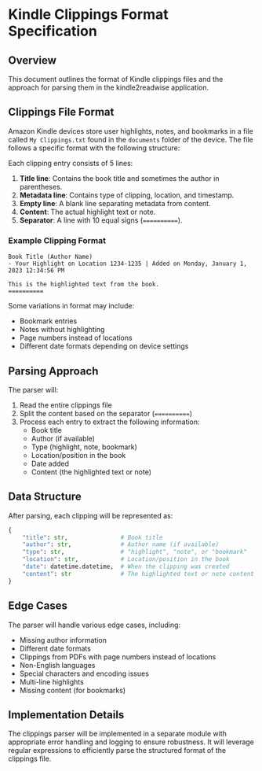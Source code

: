 # Kindle Clippings Format Specification

## Overview

This document outlines the format of Kindle clippings files and the approach for parsing them in the kindle2readwise application.

## Clippings File Format

Amazon Kindle devices store user highlights, notes, and bookmarks in a file called `My Clippings.txt` found in the `documents` folder of the device. The file follows a specific format with the following structure:

Each clipping entry consists of 5 lines:
1. **Title line**: Contains the book title and sometimes the author in parentheses.
2. **Metadata line**: Contains type of clipping, location, and timestamp.
3. **Empty line**: A blank line separating metadata from content.
4. **Content**: The actual highlight text or note.
5. **Separator**: A line with 10 equal signs (`==========`).

### Example Clipping Format

```
Book Title (Author Name)
- Your Highlight on Location 1234-1235 | Added on Monday, January 1, 2023 12:34:56 PM

This is the highlighted text from the book.
==========
```

Some variations in format may include:
- Bookmark entries
- Notes without highlighting
- Page numbers instead of locations
- Different date formats depending on device settings

## Parsing Approach

The parser will:
1. Read the entire clippings file
2. Split the content based on the separator (`==========`)
3. Process each entry to extract the following information:
   - Book title
   - Author (if available)
   - Type (highlight, note, bookmark)
   - Location/position in the book
   - Date added
   - Content (the highlighted text or note)

## Data Structure

After parsing, each clipping will be represented as:

```python
{
    "title": str,               # Book title
    "author": str,              # Author name (if available)
    "type": str,                # "highlight", "note", or "bookmark"
    "location": str,            # Location/position in the book
    "date": datetime.datetime,  # When the clipping was created
    "content": str              # The highlighted text or note content
}
```

## Edge Cases

The parser will handle various edge cases, including:
- Missing author information
- Different date formats
- Clippings from PDFs with page numbers instead of locations
- Non-English languages
- Special characters and encoding issues
- Multi-line highlights
- Missing content (for bookmarks)

## Implementation Details

The clippings parser will be implemented in a separate module with appropriate error handling and logging to ensure robustness. It will leverage regular expressions to efficiently parse the structured format of the clippings file.
